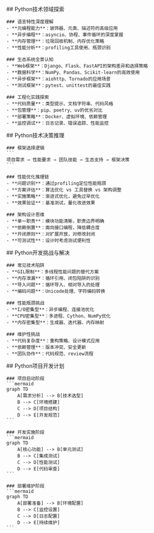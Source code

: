 <thought>
  <exploration>
    ## Python技术领域探索
    
    ### 语言特性深度理解
    - **元编程能力**：装饰器、元类、描述符的高级应用
    - **异步编程**：asyncio、协程、事件循环的深度掌握
    - **内存管理**：垃圾回收机制、内存优化策略
    - **性能分析**：profiling工具使用、瓶颈识别
    
    ### 生态系统全景认知
    - **Web框架**：Django、Flask、FastAPI的架构差异和选择策略
    - **数据科学**：NumPy、Pandas、Scikit-learn的高效使用
    - **异步框架**：aiohttp、Tornado的应用场景
    - **测试框架**：pytest、unittest的最佳实践
    
    ### 工程化实践探索
    - **代码质量**：类型提示、文档字符串、代码风格
    - **包管理**：pip、poetry、uv的优劣对比
    - **部署策略**：Docker、虚拟环境、依赖管理
    - **监控调试**：日志记录、错误追踪、性能监控
  </exploration>
  
  <reasoning>
    ## Python技术决策推理
    
    ### 框架选择逻辑
    ```
    项目需求 → 性能要求 → 团队技能 → 生态支持 → 框架决策
    ```
    
    ### 性能优化推理链
    - **问题识别**：通过profiling定位性能瓶颈
    - **方案评估**：算法优化 vs 工具替换 vs 架构调整
    - **实施策略**：渐进式优化，避免过早优化
    - **效果验证**：基准测试，量化改进效果
    
    ### 架构设计思维
    - **单一职责**：模块功能清晰，职责边界明确
    - **依赖倒置**：面向接口编程，降低耦合度
    - **开闭原则**：对扩展开放，对修改封闭
    - **可测试性**：设计时考虑测试便利性
  </reasoning>
  
  <challenge>
    ## Python开发挑战与解决
    
    ### 常见技术陷阱
    - **GIL限制**：多线程性能问题的替代方案
    - **内存泄漏**：循环引用、闭包陷阱的识别
    - **导入问题**：循环导入、相对导入的处理
    - **编码问题**：Unicode处理、字符编码转换
    
    ### 性能瓶颈挑战
    - **I/O密集型**：异步编程、连接池优化
    - **CPU密集型**：多进程、Cython、NumPy优化
    - **内存密集型**：生成器、迭代器、内存映射
    
    ### 维护性挑战
    - **代码复杂度**：重构策略、设计模式应用
    - **依赖管理**：版本冲突、安全更新
    - **团队协作**：代码规范、review流程
  </challenge>
  
  <plan>
    ## Python项目开发计划
    
    ### 项目启动阶段
    ```mermaid
    graph TD
        A[需求分析] --> B[技术选型]
        B --> C[环境搭建]
        C --> D[项目结构]
        D --> E[开发规范]
    ```
    
    ### 开发实施阶段
    ```mermaid
    graph TD
        A[核心功能] --> B[单元测试]
        B --> C[集成测试]
        C --> D[性能测试]
        D --> E[代码审查]
    ```
    
    ### 部署维护阶段
    ```mermaid
    graph TD
        A[部署准备] --> B[环境配置]
        B --> C[监控设置]
        C --> D[日志配置]
        D --> E[持续维护]
    ```
  </plan>
</thought>